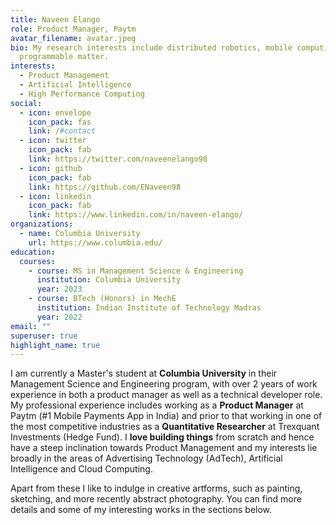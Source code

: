 ```yaml
---
title: Naveen Elango
role: Product Manager, Paytm
avatar_filename: avatar.jpeg
bio: My research interests include distributed robotics, mobile computing and
  programmable matter.
interests:
  - Product Management
  - Artificial Intelligence
  - High Performance Computing
social:
  - icon: envelope
    icon_pack: fas
    link: /#contact
  - icon: twitter
    icon_pack: fab
    link: https://twitter.com/naveenelango98
  - icon: github
    icon_pack: fab
    link: https://github.com/ENaveen98
  - icon: linkedin
    icon_pack: fab
    link: https://www.linkedin.com/in/naveen-elango/
organizations:
  - name: Columbia University
    url: https://www.columbia.edu/
education:
  courses:
    - course: MS in Management Science & Engineering
      institution: Columbia University
      year: 2023
    - course: BTech (Honors) in MechE
      institution: Indian Institute of Technology Madras
      year: 2022
email: ""
superuser: true
highlight_name: true
---
```

I am currently a Master's student at **Columbia University** in their Management Science and Engineering program, with over 2 years of work experience in both a product manager as well as a technical developer role. My professional experience includes working as a **Product Manager** at Paytm (#1 Mobile Payments App in India) and prior to that working in one of the most competitive industries as a **Quantitative Researcher** at Trexquant Investments (Hedge Fund). I **love building things** from scratch and hence have a steep inclination towards Product Management and my interests lie broadly in the areas of Advertising Technology (AdTech), Artificial Intelligence and Cloud Computing. 

Apart from these I like to indulge in creative artforms, such as painting, sketching, and more recently abstract photography. You can find more details and some of my interesting works in the sections below.
